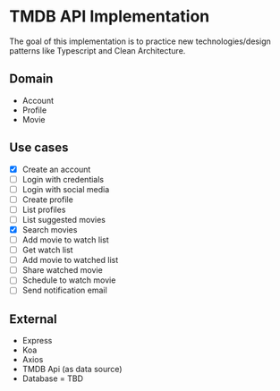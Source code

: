 # TMDB API Implementation

The goal of this implementation is to practice new technologies/design patterns like Typescript and Clean Architecture.

## Domain

- Account
- Profile
- Movie

## Use cases

- [x] Create an account
- [ ] Login with credentials
- [ ] Login with social media
- [ ] Create profile
- [ ] List profiles
- [ ] List suggested movies
- [x] Search movies
- [ ] Add movie to watch list
- [ ] Get watch list
- [ ] Add movie to watched list
- [ ] Share watched movie
- [ ] Schedule to watch movie
- [ ] Send notification email

## External

- Express
- Koa
- Axios
- TMDB Api (as data source)
- Database = TBD
